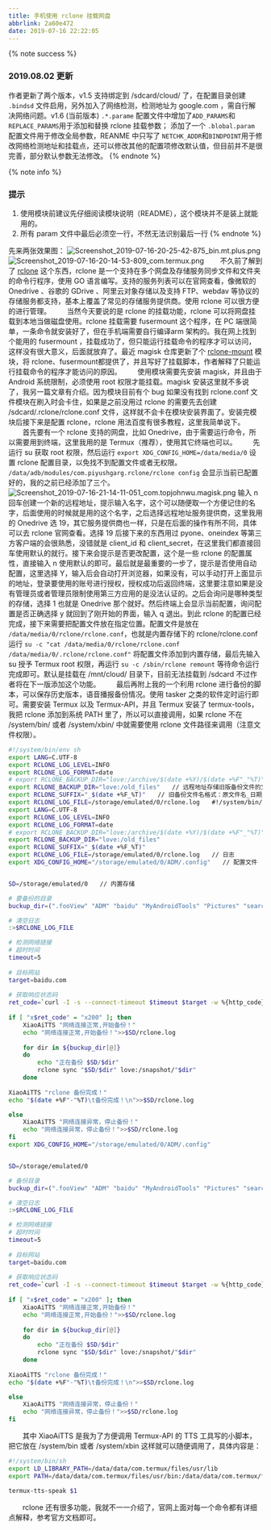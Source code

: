 ```yaml
---
title: 手机使用 rclone 挂载网盘
abbrlink: 2a60e472
date: 2019-07-16 22:22:05
---
```

{% note success %}
### 2019.08.02 更新
作者更新了两个版本，v1.5 支持绑定到 /sdcard/cloud/ 了，在配置目录创建 `.bindsd` 文件启用，另外加入了网络检测，检测地址为 google.com ，需自行解决网络问题。v1.6 (当前版本) `.*.parame` 配置文件中增加了`ADD_PARAMS`和`REPLACE_PARAMS`用于添加和替换 rclone 挂载参数； 添加了一个 `.blobal.param` 配置文件用于修改全局参数，REANME 中只写了 `NETCHK_ADDR`和`BINDPOINT`用于修改网络检测地址和挂载点，还可以修改其他的配置项修改默认值，但目前并不是很完善，部分默认参数无法修改。
{% endnote %}

{% note info %}
### 提示
1. 使用模块前建议先仔细阅读模块说明（README），这个模块并不是装上就能用的。
2. 所有 param 文件中最后必须空一行，不然无法识别最后一行
{% endnote %}

先来两张效果图：
![Screenshot_2019-07-16-20-25-42-875_bin.mt.plus.png](https://i.loli.net/2019/07/16/5d2dc2896ef0e90595.png)
![Screenshot_2019-07-16-20-14-53-809_com.termux.png](https://i.loli.net/2019/07/16/5d2dc289cbdc671568.png)
　　不久前了解到了 [rclone](https://rclone.org/) 这个东西，rclone  是一个支持在多个网盘及存储服务同步文件和文件夹的命令行程序，使用 GO 语言编写。支持的服务列表可以在官网查看，像微软的 Onedrive 、谷歌的 GDrive 、阿里云对象存储以及支持 FTP、webdav 等协议的存储服务都支持，基本上覆盖了常见的存储服务提供商。使用 rclone 可以很方便的进行管理。
　　当然今天要说的是 rclone 的挂载功能，rclone 可以将网盘挂载到本地当做磁盘使用。rclone 挂载需要 fusermount 这个程序，在 PC 端很简单，一条命令就安装好了，但在手机端需要自行编译arm 架构的。我在网上找到个能用的 fusermount ，挂载成功了，但只能运行挂载命令的程序才可以访问，这样没有很大意义，后面就放弃了。最近 magisk 仓库更新了个 [rclone-mount](https://github.com/Magisk-Modules-Repo/com.piyushgarg.rclone) 模块，将 rclone、fusermount都提供了，并且写好了挂载脚本，作者解释了只能运行挂载命令的程序才能访问的原因。
　　使用模块需要先安装 magisk，并且由于 Android 系统限制，必须使用 root 权限才能挂载。magisk 安装这里就不多说了，我另一篇文章有介绍。因为模块目前有个 bug 如果没有找到 rclone.conf 文件模块在刷入时会卡住，如果是之前没用过 rclone 的需要先去创建 /sdcard/.rclone/rclone.conf 文件，这样就不会卡在模块安装界面了。安装完模块后接下来是配置 rclone，rclone 用法百度有很多教程，这里我简单说下。
　　首先要有一个 rclone 支持的网盘，比如 Onedrive，由于需要运行命令，所以需要用到终端，这里我用的是 Termux（推荐），使用其它终端也可以。
　　先运行 su 获取 root 权限，然后运行 `export XDG_CONFIG_HOME=/data/media/0` 设置 rclone 配置目录，以免找不到配置文件或者无权限。 `/data/adb/modules/com.piyushgarg.rclone/rclone config` 会显示当前已配置好的，我的之前已经添加了三个。![Screenshot_2019-07-16-21-14-11-051_com.topjohnwu.magisk.png](https://i.loli.net/2019/07/16/5d2dce17eddb599440.png)
输入 n 回车创建一个新的远程地址，提示输入名字，这个可以随便取一个方便记住的名字，后面使用的时候就是用的这个名字，之后选择远程地址服务提供商，这里我用的  Onedrive 选 19，其它服务提供商也一样，只是在后面的操作有所不同，具体可以去 rclone 官网查看。选择 19 后接下来的东西用过 pyone、oneindex 等第三方客户端的会很熟悉，没错就是 client_id 和 client_secret，在这里我们都直接回车使用默认的就行。接下来会提示是否更改配置，这个是一些 rclone 的配置属性，直接输入 n 使用默认的即可。最后就是最重要的一步了，提示是否使用自动配置，这里选择 Y，输入后会自动打开浏览器，如果没有，可以手动打开上面显示的地址，登录要使用的账号进行授权，授权成功后返回终端，这里要注意如果是没有管理员或者管理员限制使用第三方应用的是没法认证的。之后会询问是哪种类型的存储，选择 1 也就是 Onedrive 那个就好。然后终端上会显示当前配置，询问配置是否正确选择 y 就回到了刚开始的界面，输入 q 退出。到此 rclone 的配置已经完成，接下来需要把配置文件放在指定位置。配置文件是放在 `/data/media/0/rclone/rclone.conf`，也就是内置存储下的 rclone/rclone.conf 运行 `su -c "cat /data/media/0/rclone/rclone.conf /data/media/0/.rclone/rclone.conf"` 将配置文件添加到内置存储，最后先输入 su 授予 Termux root 权限，再运行 `su -c /sbin/rclone remount` 等待命令运行完成即可。默认是挂载在 /mnt/cloud/ 目录下，目前无法挂载到 /sdcard 不过作者将在下一版添加这个功能。
　　最后再附上我的一个利用 rclone 进行备份的脚本，可以保存历史版本，语音播报备份情况。使用 tasker 之类的软件定时运行即可。需要安装 Termux 以及 Termux-API，并且 Termux 安装了 termux-tools，我把 rclone 添加到系统 PATH 里了，所以可以直接调用，如果 rclone 不在 /system/bin/ 或者 /system/xbin/ 中就需要使用 rclone 文件路径来调用（注意文件权限）。
``` bash
#!/system/bin/env sh
export LANG=C.UTF-8
export RCLONE_LOG_LEVEL=INFO
export RCLONE_LOG_FORMAT=date
# export RCLONE_BACKUP_DIR="love:/archive/$(date +%Y)/$(date +%F"_"%T)"
export RCLONE_BACKUP_DIR="love:/old_files"　　// 远程地址存储旧版备份文件的文件夹夹
export RCLONE_SUFFIX="_$(date +%F_%T)"　　// 旧备份文件名格式：原文件名_日期_时间
export RCLONE_LOG_FILE=/storage/emulated/0/rclone.log　　#!/system/bin/env sh
export LANG=C.UTF-8
export RCLONE_LOG_LEVEL=INFO
export RCLONE_LOG_FORMAT=date
# export RCLONE_BACKUP_DIR="love:/archive/$(date +%Y)/$(date +%F"_"%T)"
export RCLONE_BACKUP_DIR="love:/old_files"
export RCLONE_SUFFIX="_$(date +%F_%T)"
export RCLONE_LOG_FILE=/storage/emulated/0/rclone.log　　// 日志
export XDG_CONFIG_HOME="/storage/emulated/0/ADM/.config"　　// 配置文件


SD=/storage/emulated/0　　// 内置存储

# 要备份的目录
buckup_dir=(".fooView" "ADM" "baidu" "MyAndroidTools" "Pictures" "searchlite" "ViPER4Android" "Xposed_Edge_Icon" "YueDu" "习")

# 清空日志
:>$RCLONE_LOG_FILE

# 检测网络链接
# 超时时间
timeout=5
	
# 目标网站
target=baidu.com
 
# 获取响应状态码
ret_code=`curl -I -s --connect-timeout $timeout $target -w %{http_code} | tail -n1`
 
if [ "x$ret_code" = "x200" ]; then
    XiaoAiTTS "网络连接正常,开始备份！"
    echo "网络连接正常,开始备份！">>$SD/rclone.log
    
    for dir in ${buckup_dir[@]}
    do
        echo "正在备份 $SD/$dir"
        rclone sync "$SD/$dir" love:/snapshot/"$dir"
    done
    
XiaoAiTTS "rclone 备份完成！"
echo "$(date +%F"-"%T)\t备份完成！\n">>$SD/rclone.log

else
    XiaoAiTTS "网络连接异常，停止备份！"
    echo "网络连接异常，停止备份！">>$SD/rclone.log
fi
export XDG_CONFIG_HOME="/storage/emulated/0/ADM/.config"


SD=/storage/emulated/0

# 备份目录
buckup_dir=(".fooView" "ADM" "baidu" "MyAndroidTools" "Pictures" "searchlite" "ViPER4Android" "Xposed_Edge_Icon" "YueDu" "习")

# 清空日志
:>$RCLONE_LOG_FILE

# 检测网络链接
# 超时时间
timeout=5
	
# 目标网站
target=baidu.com
 
# 获取响应状态码
ret_code=`curl -I -s --connect-timeout $timeout $target -w %{http_code} | tail -n1`
 
if [ "x$ret_code" = "x200" ]; then
    XiaoAiTTS "网络连接正常,开始备份！"
    echo "网络连接正常,开始备份！">>$SD/rclone.log
    
    for dir in ${buckup_dir[@]}
    do
        echo "正在备份 $SD/$dir"
        rclone sync "$SD/$dir" love:/snapshot/"$dir"
    done
    
XiaoAiTTS "rclone 备份完成！"
echo "$(date +%F"-"%T)\t备份完成！\n">>$SD/rclone.log

else
    XiaoAiTTS "网络连接异常，停止备份！"
    echo "网络连接异常，停止备份！">>$SD/rclone.log
fi
```
　　其中 XiaoAiTTS 是我为了方便调用 Termux-API 的 TTS  工具写的小脚本，把它放在 /system/bin 或者 /system/xbin 这样就可以随便调用了，具体内容是：
``` bash
#!/system/bin/sh
export LD_LIBRARY_PATH=/data/data/com.termux/files/usr/lib
export PATH=/data/data/com.termux/files/usr/bin:/data/data/com.termux/files/usr/bin/applets

termux-tts-speak $1
```
　　rclone 还有很多功能，我就不一一介绍了，官网上面对每一个命令都有详细点解释，参考官方文档即可。